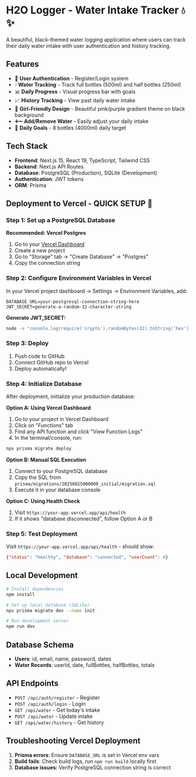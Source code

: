 # H2O Logger - Water Intake Tracker 💧✨

A beautiful, black-themed water logging application where users can track their daily water intake with user authentication and history tracking.

## Features

- 🔐 **User Authentication** - Register/Login system
- 💧 **Water Tracking** - Track full bottles (500ml) and half bottles (250ml)
- 📊 **Daily Progress** - Visual progress bar with goals
- 📈 **History Tracking** - View past daily water intake
- 🌟 **Girl-Friendly Design** - Beautiful pink/purple gradient theme on black background
- ➕➖ **Add/Remove Water** - Easily adjust your daily intake
- 🎯 **Daily Goals** - 8 bottles (4000ml) daily target

## Tech Stack

- **Frontend**: Next.js 15, React 19, TypeScript, Tailwind CSS
- **Backend**: Next.js API Routes
- **Database**: PostgreSQL (Production), SQLite (Development)
- **Authentication**: JWT tokens
- **ORM**: Prisma

## Deployment to Vercel - QUICK SETUP 🚀

### Step 1: Set up a PostgreSQL Database

**Recommended: Vercel Postgres**
1. Go to your [Vercel Dashboard](https://vercel.com/dashboard)
2. Create a new project
3. Go to "Storage" tab → "Create Database" → "Postgres"
4. Copy the connection string

### Step 2: Configure Environment Variables in Vercel

In your Vercel project dashboard → Settings → Environment Variables, add:

```
DATABASE_URL=your-postgresql-connection-string-here
JWT_SECRET=generate-a-random-32-character-string
```

**Generate JWT_SECRET:**
```bash
node -e "console.log(require('crypto').randomBytes(32).toString('hex'))"
```

### Step 3: Deploy
1. Push code to GitHub
2. Connect GitHub repo to Vercel
3. Deploy automatically!

### Step 4: Initialize Database
After deployment, initialize your production database:

**Option A: Using Vercel Dashboard**
1. Go to your project in Vercel Dashboard
2. Click on "Functions" tab
3. Find any API function and click "View Function Logs"  
4. In the terminal/console, run:
```bash
npx prisma migrate deploy
```

**Option B: Manual SQL Execution**
1. Connect to your PostgreSQL database
2. Copy the SQL from `prisma/migrations/20250825000000_initial/migration.sql`
3. Execute it in your database console

**Option C: Using Health Check**
1. Visit `https://your-app.vercel.app/api/health`
2. If it shows "database disconnected", follow Option A or B

### Step 5: Test Deployment
Visit `https://your-app.vercel.app/api/health` - should show:
```json
{"status": "healthy", "database": "connected", "userCount": 0}
```

## Local Development

```bash
# Install dependencies
npm install

# Set up local database (SQLite)
npx prisma migrate dev --name init

# Run development server
npm run dev
```

## Database Schema

- **Users**: id, email, name, password, dates
- **Water Records**: userId, date, fullBottles, halfBottles, totals

## API Endpoints

- `POST /api/auth/register` - Register
- `POST /api/auth/login` - Login  
- `GET /api/water` - Get today's intake
- `POST /api/water` - Update intake
- `GET /api/water/history` - Get history

## Troubleshooting Vercel Deployment

1. **Prisma errors**: Ensure `DATABASE_URL` is set in Vercel env vars
2. **Build fails**: Check build logs, run `npm run build` locally first
3. **Database issues**: Verify PostgreSQL connection string is correct
